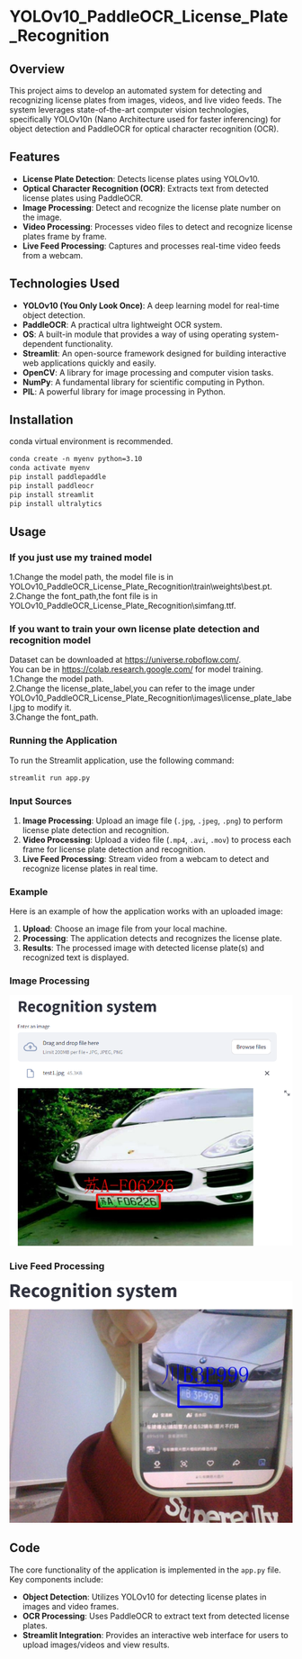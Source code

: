 # YOLOv10_PaddleOCR_License_Plate_Recognition 

## Overview

This project aims to develop an automated system for detecting and recognizing license plates from images, videos, and live video feeds. The system leverages state-of-the-art computer vision technologies, specifically YOLOv10n (Nano Architecture used for faster inferencing) for object detection and PaddleOCR for optical character recognition (OCR). 

## Features

- **License Plate Detection**:  Detects license plates using YOLOv10.
- **Optical Character Recognition (OCR)**:  Extracts text from detected license plates using PaddleOCR.
- **Image Processing**:  Detect and recognize the license plate number on the image.
- **Video Processing**:  Processes video files to detect and recognize license plates frame by frame.
- **Live Feed Processing**:  Captures and processes real-time video feeds from a webcam.

## Technologies Used

- **YOLOv10 (You Only Look Once)**:  A deep learning model for real-time object detection.
- **PaddleOCR**:  A practical ultra lightweight OCR system.
- **OS**: A built-in module that provides a way of using operating system-dependent functionality.
- **Streamlit**:  An open-source framework designed for building interactive web applications quickly and easily. 
- **OpenCV**:  A library for image processing and computer vision tasks.
- **NumPy**:  A fundamental library for scientific computing in Python.
- **PIL**: A powerful library for image processing in Python.

## Installation

conda virtual environment is recommended. 
```
conda create -n myenv python=3.10
conda activate myenv
pip install paddlepaddle
pip install paddleocr
pip install streamlit
pip install ultralytics
```

## Usage

### If you just use my trained model

1.Change the model path, the model file is in YOLOv10_PaddleOCR_License_Plate_Recognition\train\weights\best.pt.
2.Change the font_path,the font file is in YOLOv10_PaddleOCR_License_Plate_Recognition\simfang.ttf.

### If you want to train your own license plate detection and recognition model

Dataset can be downloaded at https://universe.roboflow.com/.  
You can be in https://colab.research.google.com/ for model training.  
1.Change the model path.    
2.Change the license_plate_label,you can refer to the image under YOLOv10_PaddleOCR_License_Plate_Recognition\images\license_plate_label.jpg to modify it.   
3.Change the font_path.  

### Running the Application

To run the Streamlit application, use the following command:

```bash
streamlit run app.py
```

### Input Sources

1. **Image Processing**: Upload an image file (`.jpg`, `.jpeg`, `.png`) to perform license plate detection and recognition.
2. **Video Processing**: Upload a video file (`.mp4`, `.avi`, `.mov`) to process each frame for license plate detection and recognition.
3. **Live Feed Processing**: Stream video from a webcam to detect and recognize license plates in real time.

### Example

Here is an example of how the application works with an uploaded image:

1. **Upload**: Choose an image file from your local machine.
2. **Processing**: The application detects and recognizes the license plate.
3. **Results**: The processed image with detected license plate(s) and recognized text is displayed.

### Image Processing

![LP-output](https://github.com/2219323130/YOLOv10_PaddleOCR_License_Plate_Recognition/blob/main/images/output_image_processing.jpg)

### Live Feed Processing

![LP-output](https://github.com/2219323130/YOLOv10_PaddleOCR_License_Plate_Recognition/blob/main/images/output_live_feed_processing.jpg)

## Code

The core functionality of the application is implemented in the `app.py` file. Key components include:

- **Object Detection**: Utilizes YOLOv10 for detecting license plates in images and video frames.
- **OCR Processing**: Uses PaddleOCR to extract text from detected license plates.
- **Streamlit Integration**: Provides an interactive web interface for users to upload images/videos and view results.

